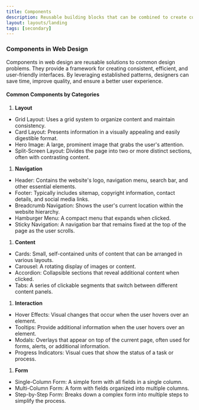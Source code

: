 ```yaml
---
title: Components
description: Reusable building blocks that can be combined to create complex web pages and applications.
layout: layouts/landing
tags: [secondary]
---
```

### Components in Web Design
Components in web design are reusable solutions to common design problems. They provide a framework for creating consistent, efficient, and user-friendly interfaces. By leveraging established patterns, designers can save time, improve quality, and ensure a better user experience.

#### Common Components by Categories

1. **Layout**
- Grid Layout: Uses a grid system to organize content and maintain consistency.
- Card Layout: Presents information in a visually appealing and easily digestible format.
- Hero Image: A large, prominent image that grabs the user's attention.
- Split-Screen Layout: Divides the page into two or more distinct sections, often with contrasting content.

1. **Navigation**
- Header: Contains the website's logo, navigation menu, search bar, and other essential elements.
- Footer: Typically includes sitemap, copyright information, contact details, and social media links.
- Breadcrumb Navigation: Shows the user's current location within the website hierarchy.
- Hamburger Menu: A compact menu that expands when clicked.
- Sticky Navigation: A navigation bar that remains fixed at the top of the page as the user scrolls.

1. **Content**
- Cards: Small, self-contained units of content that can be arranged in various layouts.
- Carousel: A rotating display of images or content.
- Accordion: Collapsible sections that reveal additional content when clicked.
- Tabs: A series of clickable segments that switch between different content panels.

1. **Interaction**
- Hover Effects: Visual changes that occur when the user hovers over an element.
- Tooltips: Provide additional information when the user hovers over an element.
- Modals: Overlays that appear on top of the current page, often used for forms, alerts, or additional information.
- Progress Indicators: Visual cues that show the status of a task or process.

1. **Form**
- Single-Column Form: A simple form with all fields in a single column.
- Multi-Column Form: A form with fields organized into multiple columns.
- Step-by-Step Form: Breaks down a complex form into multiple steps to simplify the process.